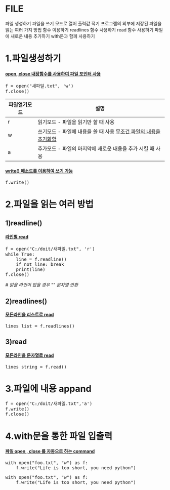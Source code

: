# FILE 
파일 생성하기
파일을 쓰기 모드로 열어 출력값 적기
프로그램의 외부에 저장된 파일을 읽는 여러 가지 방법
함수 이용하기
readlines 함수 사용하기
read 함수 사용하기
파일에 새로운 내용 추가하기
with문과 함께 사용하기

# 1.파일생성하기

#### [open, close 내장함수를 사용하여 파일 포인터 사용]()
<pre>
f = open("새파일.txt", 'w')
f.close()
</pre>

|파일열기모드|	설명|
|-|-|
|r	|읽기모드 - 파일을 읽기만 할 때 사용|
|w	|쓰기모드 - 파일에 내용을 쓸 때 사용 [무조건 파일의 내용을 초기화함]()|
|a	|추가모드 - 파일의 마지막에 새로운 내용을 추가 시킬 때 사용|

#### [write() 메소드를 이용하여 쓰기 가능]()
<pre>
f.write()
</pre>

# 2.파일을 읽는 여러 방법 
## 1)readline() 
#### [라인별 read]()
<pre>
f = open("C:/doit/새파일.txt", 'r')
while True:
    line = f.readline()
    if not line: break
    print(line)
f.close()
</pre>


*# 읽을 라인이 없을 경우 "" 문자열 반환*



## 2)readlines()
#### [모든라인을 리스트로 read]()
<pre>
lines_list = f.readlines()
</pre>




## 3)read
#### [모든라인을 문자열로 read]()
<pre>
lines_string = f.read()
</pre>

# 3.파일에 내용 appand

<pre>
f = open("C:/doit/새파일.txt",'a')
f.write()
f.close()
</pre>

# 4.with문을 통한 파일 입출력
#### [파일 open , close 를 자동으로 하는 command]()
<pre>
with open("foo.txt", "w") as f:
    f.write("Life is too short, you need python")
</pre>

<pre>
with open("foo.txt", "w") as f:
    f.write("Life is too short, you need python")
</pre>
